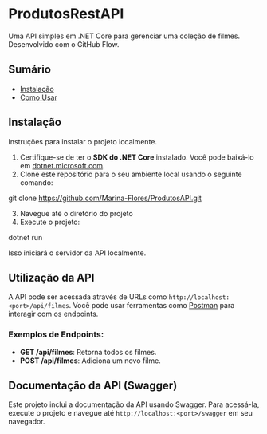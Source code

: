 # ProdutosRestAPI

Uma API simples em .NET Core para gerenciar uma coleção de filmes. Desenvolvido com o GitHub Flow.

## Sumário

- [Instalação](#instalação)
- [Como Usar](#como-usar)

## Instalação

Instruções para instalar o projeto localmente.

1. Certifique-se de ter o **SDK do .NET Core** instalado. Você pode baixá-lo em [dotnet.microsoft.com](https://dotnet.microsoft.com/download).
2. Clone este repositório para o seu ambiente local usando o seguinte comando:

git clone https://github.com/Marina-Flores/ProdutosAPI.git

3. Navegue até o diretório do projeto
4. Execute o projeto:

dotnet run 

Isso iniciará o servidor da API localmente.

## Utilização da API

A API pode ser acessada através de URLs como `http://localhost:<port>/api/filmes`. Você pode usar ferramentas como [Postman](https://www.postman.com/downloads/) para interagir com os endpoints.

### Exemplos de Endpoints:

- **GET /api/filmes**: Retorna todos os filmes.
- **POST /api/filmes**: Adiciona um novo filme.

## Documentação da API (Swagger)

Este projeto inclui a documentação da API usando Swagger. Para acessá-la, execute o projeto e navegue até `http://localhost:<port>/swagger` em seu navegador.




